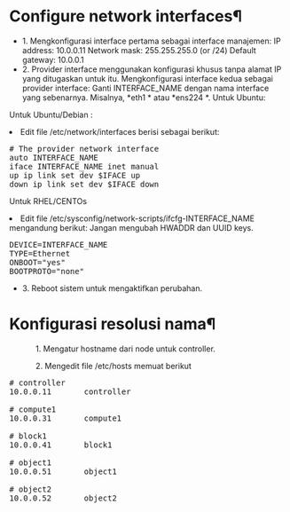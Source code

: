 # Configure network interfaces¶
<ul>
<li>1. Mengkonfigurasi interface pertama sebagai interface manajemen:
IP address: 10.0.0.11
Network mask: 255.255.255.0 (or /24)
  Default gateway: 10.0.0.1</li>

<li>2. Provider interface menggunakan konfigurasi khusus tanpa alamat IP yang ditugaskan untuk itu. Mengkonfigurasi interface kedua sebagai provider interface:
Ganti INTERFACE_NAME dengan nama interface yang sebenarnya. Misalnya, *eth1 * atau *ens224 *.
  Untuk Ubuntu:</li>
</ul>

Untuk Ubuntu/Debian :
<li>Edit file /etc/network/interfaces berisi sebagai berikut:</li>
<pre>
# The provider network interface
auto INTERFACE_NAME
iface INTERFACE_NAME inet manual
up ip link set dev $IFACE up
down ip link set dev $IFACE down</pre>

Untuk RHEL/CENTOs
<li>Edit file /etc/sysconfig/network-scripts/ifcfg-INTERFACE_NAME mengandung berikut:
Jangan mengubah HWADDR dan UUID keys.</li>
<pre>
DEVICE=INTERFACE_NAME
TYPE=Ethernet
ONBOOT="yes"
BOOTPROTO="none"</pre>

<ul><li>3. Reboot sistem untuk mengaktifkan perubahan.</li></ul>

# Konfigurasi resolusi nama¶

<ul>
  <ol>1. Mengatur hostname dari node untuk controller.</ol>
  <ol>2. Mengedit file /etc/hosts memuat berikut</ol>
</ul>

<pre>
# controller
10.0.0.11       controller

# compute1
10.0.0.31       compute1

# block1
10.0.0.41       block1

# object1
10.0.0.51       object1

# object2
10.0.0.52       object2</pre>
